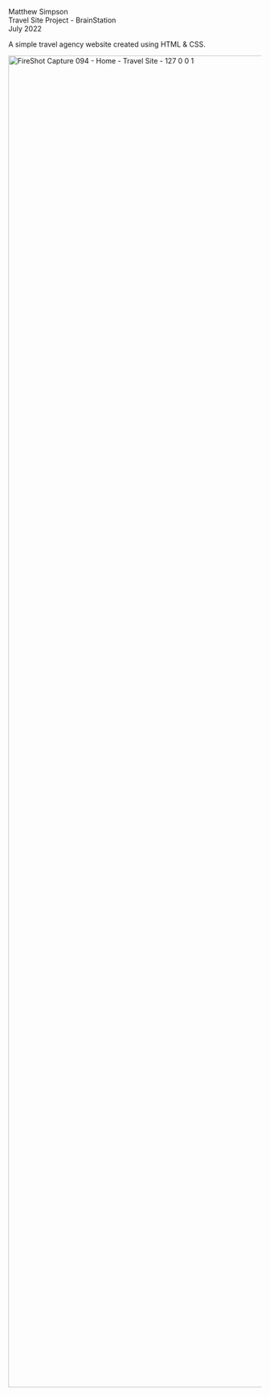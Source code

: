 Matthew Simpson    
Travel Site Project - BrainStation    
July 2022

A simple travel agency website created using HTML & CSS.

<img width="2882" height="2650" alt="FireShot Capture 094 - Home - Travel Site - 127 0 0 1" src="https://github.com/user-attachments/assets/9bf2e1cf-2ac7-42c1-9660-5164e1fe6186" />
